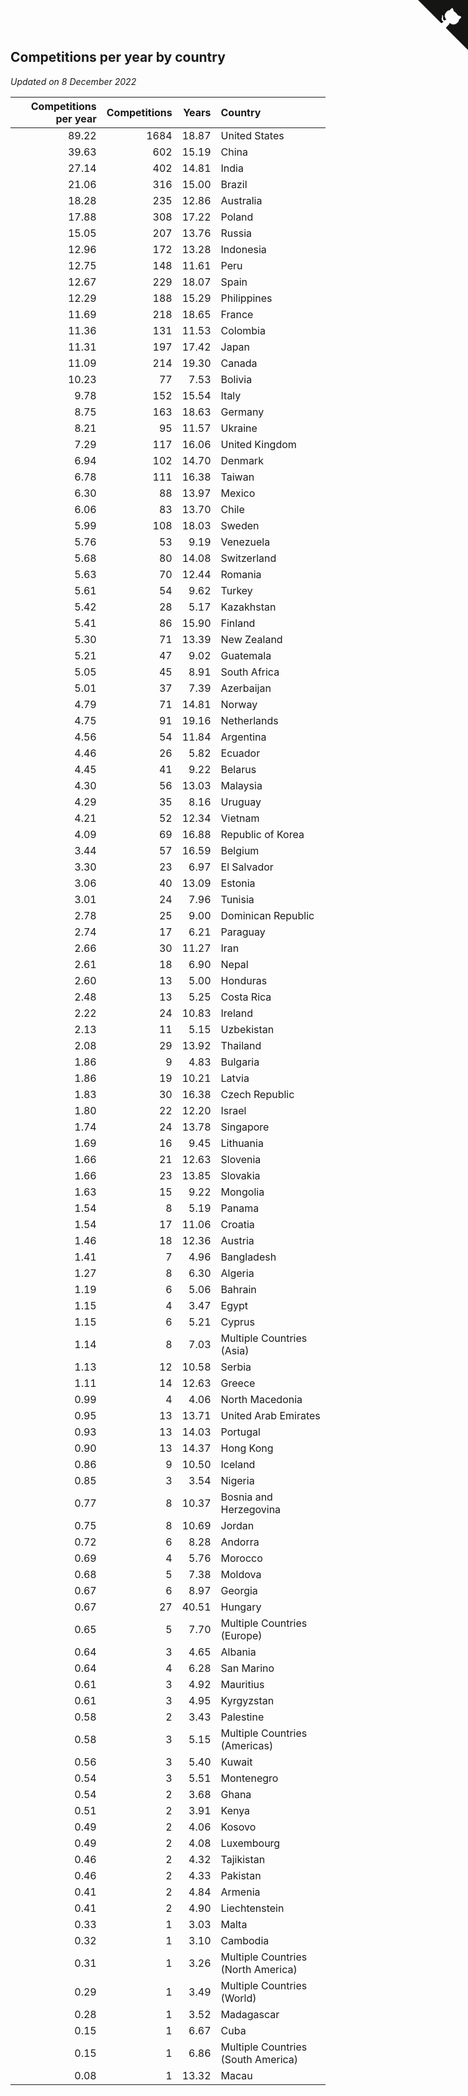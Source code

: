 ## Competitions per year by country

*Updated on  8 December 2022*

| Competitions per year | Competitions | Years | Country |
| ---: | ---: | ---: | :--- |
| 89.22 | 1684 | 18.87 | United States |
| 39.63 | 602 | 15.19 | China |
| 27.14 | 402 | 14.81 | India |
| 21.06 | 316 | 15.00 | Brazil |
| 18.28 | 235 | 12.86 | Australia |
| 17.88 | 308 | 17.22 | Poland |
| 15.05 | 207 | 13.76 | Russia |
| 12.96 | 172 | 13.28 | Indonesia |
| 12.75 | 148 | 11.61 | Peru |
| 12.67 | 229 | 18.07 | Spain |
| 12.29 | 188 | 15.29 | Philippines |
| 11.69 | 218 | 18.65 | France |
| 11.36 | 131 | 11.53 | Colombia |
| 11.31 | 197 | 17.42 | Japan |
| 11.09 | 214 | 19.30 | Canada |
| 10.23 | 77 | 7.53 | Bolivia |
| 9.78 | 152 | 15.54 | Italy |
| 8.75 | 163 | 18.63 | Germany |
| 8.21 | 95 | 11.57 | Ukraine |
| 7.29 | 117 | 16.06 | United Kingdom |
| 6.94 | 102 | 14.70 | Denmark |
| 6.78 | 111 | 16.38 | Taiwan |
| 6.30 | 88 | 13.97 | Mexico |
| 6.06 | 83 | 13.70 | Chile |
| 5.99 | 108 | 18.03 | Sweden |
| 5.76 | 53 | 9.19 | Venezuela |
| 5.68 | 80 | 14.08 | Switzerland |
| 5.63 | 70 | 12.44 | Romania |
| 5.61 | 54 | 9.62 | Turkey |
| 5.42 | 28 | 5.17 | Kazakhstan |
| 5.41 | 86 | 15.90 | Finland |
| 5.30 | 71 | 13.39 | New Zealand |
| 5.21 | 47 | 9.02 | Guatemala |
| 5.05 | 45 | 8.91 | South Africa |
| 5.01 | 37 | 7.39 | Azerbaijan |
| 4.79 | 71 | 14.81 | Norway |
| 4.75 | 91 | 19.16 | Netherlands |
| 4.56 | 54 | 11.84 | Argentina |
| 4.46 | 26 | 5.82 | Ecuador |
| 4.45 | 41 | 9.22 | Belarus |
| 4.30 | 56 | 13.03 | Malaysia |
| 4.29 | 35 | 8.16 | Uruguay |
| 4.21 | 52 | 12.34 | Vietnam |
| 4.09 | 69 | 16.88 | Republic of Korea |
| 3.44 | 57 | 16.59 | Belgium |
| 3.30 | 23 | 6.97 | El Salvador |
| 3.06 | 40 | 13.09 | Estonia |
| 3.01 | 24 | 7.96 | Tunisia |
| 2.78 | 25 | 9.00 | Dominican Republic |
| 2.74 | 17 | 6.21 | Paraguay |
| 2.66 | 30 | 11.27 | Iran |
| 2.61 | 18 | 6.90 | Nepal |
| 2.60 | 13 | 5.00 | Honduras |
| 2.48 | 13 | 5.25 | Costa Rica |
| 2.22 | 24 | 10.83 | Ireland |
| 2.13 | 11 | 5.15 | Uzbekistan |
| 2.08 | 29 | 13.92 | Thailand |
| 1.86 | 9 | 4.83 | Bulgaria |
| 1.86 | 19 | 10.21 | Latvia |
| 1.83 | 30 | 16.38 | Czech Republic |
| 1.80 | 22 | 12.20 | Israel |
| 1.74 | 24 | 13.78 | Singapore |
| 1.69 | 16 | 9.45 | Lithuania |
| 1.66 | 21 | 12.63 | Slovenia |
| 1.66 | 23 | 13.85 | Slovakia |
| 1.63 | 15 | 9.22 | Mongolia |
| 1.54 | 8 | 5.19 | Panama |
| 1.54 | 17 | 11.06 | Croatia |
| 1.46 | 18 | 12.36 | Austria |
| 1.41 | 7 | 4.96 | Bangladesh |
| 1.27 | 8 | 6.30 | Algeria |
| 1.19 | 6 | 5.06 | Bahrain |
| 1.15 | 4 | 3.47 | Egypt |
| 1.15 | 6 | 5.21 | Cyprus |
| 1.14 | 8 | 7.03 | Multiple Countries (Asia) |
| 1.13 | 12 | 10.58 | Serbia |
| 1.11 | 14 | 12.63 | Greece |
| 0.99 | 4 | 4.06 | North Macedonia |
| 0.95 | 13 | 13.71 | United Arab Emirates |
| 0.93 | 13 | 14.03 | Portugal |
| 0.90 | 13 | 14.37 | Hong Kong |
| 0.86 | 9 | 10.50 | Iceland |
| 0.85 | 3 | 3.54 | Nigeria |
| 0.77 | 8 | 10.37 | Bosnia and Herzegovina |
| 0.75 | 8 | 10.69 | Jordan |
| 0.72 | 6 | 8.28 | Andorra |
| 0.69 | 4 | 5.76 | Morocco |
| 0.68 | 5 | 7.38 | Moldova |
| 0.67 | 6 | 8.97 | Georgia |
| 0.67 | 27 | 40.51 | Hungary |
| 0.65 | 5 | 7.70 | Multiple Countries (Europe) |
| 0.64 | 3 | 4.65 | Albania |
| 0.64 | 4 | 6.28 | San Marino |
| 0.61 | 3 | 4.92 | Mauritius |
| 0.61 | 3 | 4.95 | Kyrgyzstan |
| 0.58 | 2 | 3.43 | Palestine |
| 0.58 | 3 | 5.15 | Multiple Countries (Americas) |
| 0.56 | 3 | 5.40 | Kuwait |
| 0.54 | 3 | 5.51 | Montenegro |
| 0.54 | 2 | 3.68 | Ghana |
| 0.51 | 2 | 3.91 | Kenya |
| 0.49 | 2 | 4.06 | Kosovo |
| 0.49 | 2 | 4.08 | Luxembourg |
| 0.46 | 2 | 4.32 | Tajikistan |
| 0.46 | 2 | 4.33 | Pakistan |
| 0.41 | 2 | 4.84 | Armenia |
| 0.41 | 2 | 4.90 | Liechtenstein |
| 0.33 | 1 | 3.03 | Malta |
| 0.32 | 1 | 3.10 | Cambodia |
| 0.31 | 1 | 3.26 | Multiple Countries (North America) |
| 0.29 | 1 | 3.49 | Multiple Countries (World) |
| 0.28 | 1 | 3.52 | Madagascar |
| 0.15 | 1 | 6.67 | Cuba |
| 0.15 | 1 | 6.86 | Multiple Countries (South America) |
| 0.08 | 1 | 13.32 | Macau |


<a href="https://github.com/JustinTimeCuber/wca_statistics" class="github-corner" aria-label="View source on Github"><svg width="80" height="80" viewBox="0 0 250 250" style="fill:#151513; color:#fff; position: absolute; top: 0; border: 0; right: 0;" aria-hidden="true"><path d="M0,0 L115,115 L130,115 L142,142 L250,250 L250,0 Z"></path><path d="M128.3,109.0 C113.8,99.7 119.0,89.6 119.0,89.6 C122.0,82.7 120.5,78.6 120.5,78.6 C119.2,72.0 123.4,76.3 123.4,76.3 C127.3,80.9 125.5,87.3 125.5,87.3 C122.9,97.6 130.6,101.9 134.4,103.2" fill="currentColor" style="transform-origin: 130px 106px;" class="octo-arm"></path><path d="M115.0,115.0 C114.9,115.1 118.7,116.5 119.8,115.4 L133.7,101.6 C136.9,99.2 139.9,98.4 142.2,98.6 C133.8,88.0 127.5,74.4 143.8,58.0 C148.5,53.4 154.0,51.2 159.7,51.0 C160.3,49.4 163.2,43.6 171.4,40.1 C171.4,40.1 176.1,42.5 178.8,56.2 C183.1,58.6 187.2,61.8 190.9,65.4 C194.5,69.0 197.7,73.2 200.1,77.6 C213.8,80.2 216.3,84.9 216.3,84.9 C212.7,93.1 206.9,96.0 205.4,96.6 C205.1,102.4 203.0,107.8 198.3,112.5 C181.9,128.9 168.3,122.5 157.7,114.1 C157.9,116.9 156.7,120.9 152.7,124.9 L141.0,136.5 C139.8,137.7 141.6,141.9 141.8,141.8 Z" fill="currentColor" class="octo-body"></path></svg></a><style>.github-corner:hover .octo-arm{animation:octocat-wave 560ms ease-in-out}@keyframes octocat-wave{0%,100%{transform:rotate(0)}20%,60%{transform:rotate(-25deg)}40%,80%{transform:rotate(10deg)}}@media (max-width:500px){.github-corner:hover .octo-arm{animation:none}.github-corner .octo-arm{animation:octocat-wave 560ms ease-in-out}}</style>
